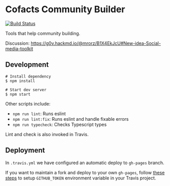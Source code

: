 Cofacts Community Builder
=======

[![Build Status](https://travis-ci.org/cofacts/community-builder.svg?branch=master)](https://travis-ci.org/cofacts/community-builder)

Tools that help community building.

Discussion: https://g0v.hackmd.io/@mrorz/B1X4EkJcU#New-idea-Social-media-toolkit

## Development

```
# Install dependency
$ npm install

# Start dev server
$ npm start
```

Other scripts include:

- `npm run lint`: Runs eslint
- `npm run lint:fix`: Runs eslint and handle fixable errors
- `npm run typecheck`: Checks Typescript types

Lint and check is also invoked in Travis.

## Deployment

In `.travis.yml` we have configured an automatic deploy to `gh-pages` branch.

If you want to maintain a fork and deploy to your own `gh-pages`, follow [these steps](https://docs.travis-ci.com/user/deployment/pages/)
to setup `GITHUB_TOKEN` environment variable in your Travis project.
